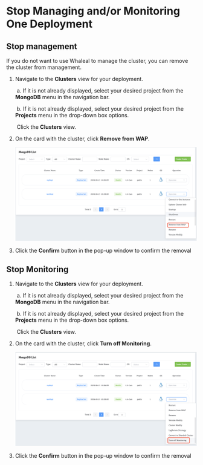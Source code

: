 # Stop Managing and/or Monitoring One Deployment



## Stop management

If you do not want to use Whaleal to manage the cluster, you can remove the cluster from management.

1. Navigate to the **Clusters** view for your deployment.

   ​		a. If it is not already displayed, select your desired project from the **MongoDB** menu in the navigation bar.

   ​		b. If it is not already displayed, select your desired project from the **Projects** menu in the drop-down box options.

   ​		Click the **Clusters** view.

2. On the card with the cluster, click **Remove from WAP**.

   ![removefromcluster](../../images/whalealPlatFromImages/05-ManageDeployments/removefromcluster.png)

1. Click the **Confirm** button in the pop-up window to confirm the removal



## Stop Monitoring

1. Navigate to the **Clusters** view for your deployment.

   ​		a. If it is not already displayed, select your desired project from the **MongoDB** menu in the navigation bar.

   ​		b. If it is not already displayed, select your desired project from the **Projects** menu in the drop-down box options.

   ​		Click the **Clusters** view.

2. On the card with the cluster, click **Turn off Monitoring**.

   ![image-20240625142905266](../../images/whalealPlatFromImages/05-ManageDeployments/offMonitor.png)

1. Click the **Confirm** button in the pop-up window to confirm the removal
